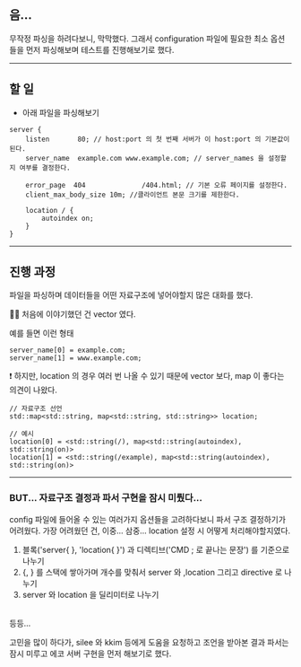 ## 음...
무작정 파싱을 하려다보니, 막막했다.
그래서 configuration 파일에 필요한 최소 옵션들을 먼저 파싱해보며 테스트를 진행해보기로 했다.
<br>

***

## 할 일
* 아래 파일을 파싱해보기 
```text
server {
    listen       80; // host:port 의 첫 번째 서버가 이 host:port 의 기본값이 된다.
    server_name  example.com www.example.com; // server_names 을 설정할지 여부를 결정한다.

    error_page  404              /404.html; // 기본 오류 페이지를 설정한다.
    client_max_body_size 10m; //클라이언트 본문 크기를 제한한다.

    location / {
        autoindex on;
    }
}
```

***

## 진행 과정
파일을 파싱하며 데이터들을 어떤 자료구조에 넣어야할지 많은 대화를 했다.

☝🏻 처음에 이야기했던 건 vector 였다.

예를 들면 이런 형태
```
server_name[0] = example.com;
server_name[1] = www.example.com;
```

❗️ 하지만, location 의 경우 여러 번 나올 수 있기 때문에 vector 보다, map 이 좋다는 의견이 나왔다.
```
// 자료구조 선언
std::map<std::string, map<std::string, std::string>> location;

// 예시
location[0] = <std::string(/), map<std::string(autoindex), std::string(on)>
location[1] = <std::string(/example), map<std::string(autoindex), std::string(on)>
```
***
### BUT... 자료구조 결정과 파서 구현을 잠시 미뤘다...
config 파일에 들어올 수 있는 여러가지 옵션들을 고려하다보니 파서 구조 결정하기가 어려웠다.
가장 어려웠던 건, 이중... 삼중... location 설정 시 어떻게 처리해야할지였다.

1. 블록('server{  }, 'location{  }') 과 디렉티브('CMD ; 로 끝나는 문장') 를 기준으로 나누기
2. {, } 를 스택에 쌓아가며 개수를 맞춰서 server 와 ,location 그리고 directive 로 나누기
3. server 와 location 을 딜리미터로 나누기
<br>
등등...

고민을 많이 하다가, silee 와 kkim 등에게 도움을 요청하고 조언을 받아본 결과
파서는 잠시 미루고 에코 서버 구현을 먼저 해보기로 했다.